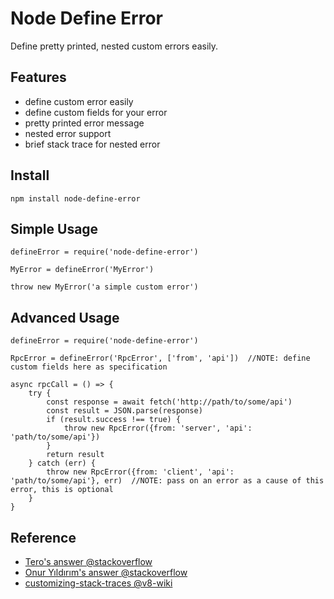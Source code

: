 Node Define Error
=================

Define pretty printed, nested custom errors easily.

Features
--------

- define custom error easily
- define custom fields for your error
- pretty printed error message
- nested error support
- brief stack trace for nested error

Install
-------

```
npm install node-define-error
```

Simple Usage
------------

```
defineError = require('node-define-error')

MyError = defineError('MyError')

throw new MyError('a simple custom error')
```

Advanced Usage
--------------

```
defineError = require('node-define-error')

RpcError = defineError('RpcError', ['from', 'api'])  //NOTE: define custom fields here as specification

async rpcCall = () => {
    try {
        const response = await fetch('http://path/to/some/api')
        const result = JSON.parse(response)
        if (result.success !== true) {
            throw new RpcError({from: 'server', 'api': 'path/to/some/api'})
        }
        return result
    } catch (err) {
        throw new RpcError({from: 'client', 'api': 'path/to/some/api'}, err)  //NOTE: pass on an error as a cause of this error, this is optional
    }
}
```

Reference
---------

- [Tero's answer @stackoverflow](http://stackoverflow.com/questions/1382107/whats-a-good-way-to-extend-error-in-javascript/5251506#5251506)
- [Onur Yıldırım's answer @stackoverflow](https://stackoverflow.com/a/35881508/1608276)
- [customizing-stack-traces @v8-wiki](https://github.com/v8/v8/wiki/Stack-Trace-API#customizing-stack-traces)

